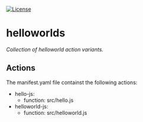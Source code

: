 [![License](https://img.shields.io/badge/license-Apache--2.0-blue.svg)](http://www.apache.org/licenses/LICENSE-2.0)

# helloworlds
_Collection of helloworld action variants._

## Actions

The manifest.yaml file containst the following actions:
- hello-js:
  * function: src/hello.js
- helloworld-js:
  * function: src/helloworld.js
